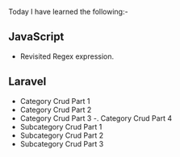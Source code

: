 Today I have learned the following:-

## JavaScript 
- Revisited Regex expression.

## Laravel
- Category Crud Part 1
- Category Crud Part 2
- Category Crud Part 3
-. Category Crud Part 4
- Subcategory Crud Part 1
- Subcategory Crud Part 2
- Subcategory Crud Part 3